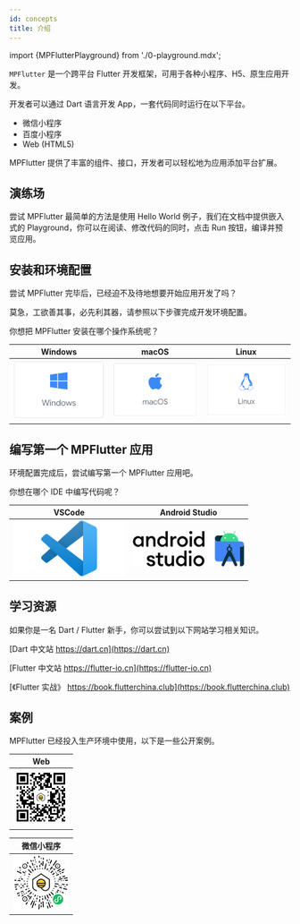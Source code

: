 ```yaml
---
id: concepts
title: 介绍
---
```


import {MPFlutterPlayground} from './0-playground.mdx';

`MPFlutter` 是一个跨平台 Flutter 开发框架，可用于各种小程序、H5、原生应用开发。

开发者可以通过 Dart 语言开发 App，一套代码同时运行在以下平台。

* 微信小程序
* 百度小程序
* Web (HTML5)

MPFlutter 提供了丰富的组件、接口，开发者可以轻松地为应用添加平台扩展。

## 演练场

尝试 MPFlutter 最简单的方法是使用 Hello World 例子，我们在文档中提供嵌入式的 Playground，你可以在阅读、修改代码的同时，点击 Run 按钮，编译并预览应用。

<MPFlutterPlayground source="https://mpflutter.com/samples/helloworld.dart" height="500px" />

## 安装和环境配置

尝试 MPFlutter 完毕后，已经迫不及待地想要开始应用开发了吗？

莫急，工欲善其事，必先利其器，请参照以下步骤完成开发环境配置。

你想把 MPFlutter 安装在哪个操作系统呢？

|  Windows | macOS | Linux |
|  ----  |  ----  |  ----  |
| [![Windows](./assets/platform-windows.png)](./install-windows)  | [![macOS](./assets/platform-macos.png)](./install-macos)  | [![Linux](./assets/platform-linux.png)](./install-linux)  |

## 编写第一个 MPFlutter 应用

环境配置完成后，尝试编写第一个 MPFlutter 应用吧。

你想在哪个 IDE 中编写代码呢？

|  VSCode | Android Studio |
|  ----  |  ----  |
| [![VSCode](./assets/ide-vs.png)](./first-app-vs) | [![Android Studio](./assets/ide-as.png)](./first-app-as) |

## 学习资源

如果你是一名 Dart / Flutter 新手，你可以尝试到以下网站学习相关知识。

[Dart 中文站 https://dart.cn](https://dart.cn)

[Flutter 中文站 https://flutter-io.cn](https://flutter-io.cn)

[《Flutter 实战》 https://book.flutterchina.club](https://book.flutterchina.club)

## 案例

MPFlutter 已经投入生产环境中使用，以下是一些公开案例。

|  Web   |
|  ----  |
| ![](./assets/users/web-yidoutang.png)  |


|  微信小程序   |
|  ----  |
| ![](./assets/users/weapp-yidoutang.png)  |
